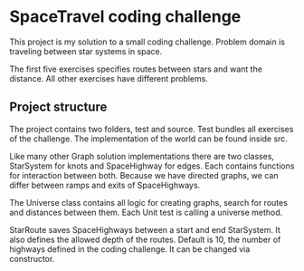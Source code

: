 # SpaceTravel coding challenge
This project is my solution to a small coding challenge. 
Problem domain is traveling between star systems in space.

The first five exercises specifies routes between stars and want the distance.
All other exercises have different problems.

## Project structure
The project contains two folders, test and source.
Test bundles all exercises of the challenge. 
The implementation of the world can be found inside src. 

Like many other Graph solution implementations there are two classes, StarSystem for knots 
and SpaceHighway for edges. Each contains functions for interaction between both. 
Because we have directed graphs, we can differ between ramps and exits of SpaceHighways.

The Universe class contains all logic for creating graphs, search for routes and distances between them.
Each Unit test is calling a universe method.

StarRoute saves SpaceHighways between a start and end StarSystem. 
It also defines the allowed depth of the routes. Default is 10, 
the number of highways defined in the coding challenge. It can be changed via constructor.